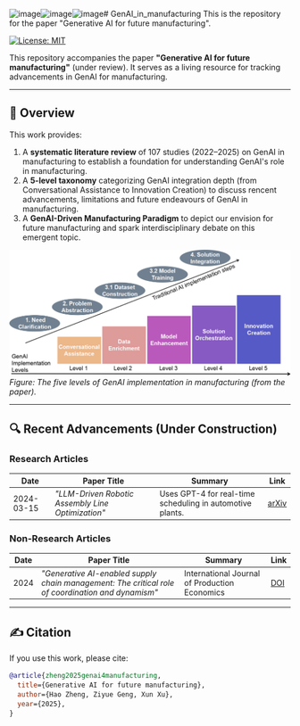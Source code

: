 ![image](https://github.com/user-attachments/assets/37fa48df-543e-4a30-acc1-98840a24cdc3)![image](https://github.com/user-attachments/assets/58c02627-7ce6-4027-94d1-8e71ae9159d9)![image](https://github.com/user-attachments/assets/05a21f2d-6da2-426f-b788-27d2ae62df03)# GenAI_in_manufacturing
This is the repository for the paper "Generative AI for future manufacturing".

[![License: MIT](https://img.shields.io/badge/License-MIT-yellow.svg)](https://opensource.org/licenses/MIT)  

This repository accompanies the paper **"Generative AI for future manufacturing"** (under review). It serves as a living resource for tracking advancements in GenAI for manufacturing.  

---

## 📖 Overview  
This work provides:  
1. A **systematic literature review** of 107 studies (2022–2025) on GenAI in manufacturing to establish a foundation for understanding GenAI's role in manufacturing.  
2. A **5-level taxonomy** categorizing GenAI integration depth (from Conversational Assistance to Innovation Creation) to discuss rencent advancements, limitations and future endeavours of GenAI in manufacturing.  
3. A **GenAI-Driven Manufacturing Paradigm** to depict our envision for future manufacturing and spark interdisciplinary debate on this emergent topic.  

![5-level GenAI implementation in manufacturing framework](figures/framework.png)  
*Figure:  The five levels of GenAI implementation in manufacturing (from the paper).*

---

## 🔍 Recent Advancements (Under Construction)  
### Research Articles
| Date       | Paper Title | Summary | Link |  
|------------|-------------|---------|------|  
| 2024-03-15 | *"LLM-Driven Robotic Assembly Line Optimization"* | Uses GPT-4 for real-time scheduling in automotive plants. | [arXiv](link) |  

### Non-Research Articles
| Date       | Paper Title | Summary | Link |  
|------------|-------------|---------|------|  
| 2024 | *"Generative AI-enabled supply chain management: The critical role of coordination and dynamism"* | International Journal of Production Economics | [DOI](10.1016/j.ijpe.2024.109388) |  


---

## ✍️ Citation  
If you use this work, please cite:  
```bibtex  
@article{zheng2025genai4manufacturing,  
  title={Generative AI for future manufacturing},  
  author={Hao Zheng, Ziyue Geng, Xun Xu},  
  year={2025},  
}
